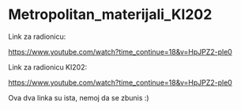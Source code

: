 # Metropolitan_materijali_KI202

Link za radionicu:

https://www.youtube.com/watch?time_continue=18&v=HpJPZ2-ple0


Link za radionicu KI202:

https://www.youtube.com/watch?time_continue=18&v=HpJPZ2-ple0


Ova dva linka su ista, nemoj da se zbunis  :)

